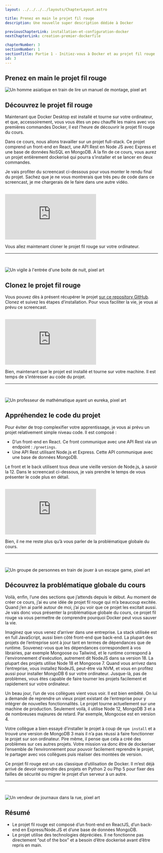 ```yaml
---
layout: ../../../../layouts/ChapterLayout.astro

title: Prenez en main le projet fil rouge
description: Une nouvelle super description dédiée à Docker

previousChapterLink: installation-et-configuration-docker
nextChapterLink: creation-premier-dockerfile

chapterNumber: 3
sectionNumber: 1
sectionTitle: Partie 1 - Initiez-vous à Docker et au projet fil rouge
id: 3
---
```


<article>

# Prenez en main le projet fil rouge

![Un homme asiatique en train de lire un manuel de montage, pixel art](/images/cours-docker-et-docker-compose/homme-lecture-manuel.webp)

## Découvrez le projet fil rouge

Maintenant que Docker Desktop est installé et tourne sur votre ordinateur, et que, accessoirement, vous vous êtes un peu chauffé les mains avec vos premières commandes Docker, il est l’heure de découvrir le projet fil rouge du cours.

Dans ce cours, nous allons travailler sur un projet full-stack. Ce projet comprend un front-end en React, une API Rest en Node JS avec Express et une base de données NoSQL en MongoDB. À la fin de ce cours, vous aurez un projet entièrement dockerisé qui pourra s’installer et se lancer en deux commandes.

Je vais profiter du screencast ci-dessous pour vous monter le rendu final du projet. Sachez que je ne vous montrerais que très peu de code dans ce screencast, je me chargerais de le faire dans une autre vidéo.

<br>

<iframe src="https://player.vimeo.com/video/1096175923?h=0d217df608&amp;badge=0&amp;autopause=0&amp;player_id=0&amp;app_id=58479" frameborder="0" allow="autoplay; fullscreen; picture-in-picture; clipboard-write; encrypted-media; web-share" title="Screencast 5 - Découvrez le projet fil rouge"></iframe>

<br>

Vous allez maintenant cloner le projet fil rouge sur votre ordinateur.

---

<br>

![Un vigile à l'entrée d'une boite de nuit, pixel art](/images/cours-docker-et-docker-compose/homme-dossier-armoire.webp)

## Clonez le projet fil rouge

Vous pouvez dès à présent récupérer le projet [sur ce repository GitHub](https://github.com/nx-academy/Conteneurisez-vos-applications-avec-Docker). Clonez et suivez les étapes d’installation. Pour vous faciliter la vie, je vous ai prévu ce screencast.

<br>

<iframe src="https://player.vimeo.com/video/1096176009?h=e28b08095b&amp;badge=0&amp;autopause=0&amp;player_id=0&amp;app_id=58479" frameborder="0" allow="autoplay; fullscreen; picture-in-picture; clipboard-write; encrypted-media; web-share" title="Screencast 6 - Clonez le projet fil rouge"></iframe>

<br>

Bien, maintenant que le projet est installé et tourne sur votre machine. Il est temps de s’intéresser au code du projet.

---

<br>

![Un professeur de mathématique ayant un eureka, pixel art](/images/cours-docker-et-docker-compose/prof-math-eureka.webp)

## Appréhendez le code du projet

Pour éviter de trop complexifier votre apprentissage, je vous ai prévu un projet relativement simple niveau code. Il est composé :

- D’un front-end en React. Ce front communique avec une API Rest via un endpoint : `/greetings`.
- Une API Rest utilisant Node.js et Express. Cette API communique avec une base de données MongoDB.

Le front et le back utilisent tous deux une vieille version de Node.js, à savoir la 12. Dans le screencast ci-dessous, je vais prendre le temps de vous présenter le code plus en détail.

<br>

<iframe src="https://player.vimeo.com/video/1096176059?h=452b397b88&amp;badge=0&amp;autopause=0&amp;player_id=0&amp;app_id=58479" frameborder="0" allow="autoplay; fullscreen; picture-in-picture; clipboard-write; encrypted-media; web-share" title="Screencast 7 - Appréhendez le code du projet"></iframe>

<br>

Bien, il ne me reste plus qu’à vous parler de la problématique globale du cours.

---

<br>

![Un groupe de personnes en train de jouer à un escape game, pixel art](/images/cours-docker-et-docker-compose/groupe-escape-game.webp)

## Découvrez la problématique globale du cours

Voilà, enfin, l’une des sections que j’attends depuis le début. Au moment de créer ce cours, j’ai eu une idée de projet fil rouge qui m’a beaucoup excitée. Quand j’en ai parlé autour de moi, j’ai pu voir que ce projet les excitait aussi. Je vais donc vous présenter la problématique globale du cours, ce projet fil rouge va vous permettre de comprendre pourquoi Docker peut vous sauver la vie.

Imaginez que vous venez d’arriver dans une entreprise. La stack utilisée est en full JavaScript, aussi bien côté front-end que back-end. La plupart des projets de l’entreprise sont à jour tant en termes de dépendances que de runtime. Souvenez-vous que les dépendances correspondent à vos librairies, par exemple Mongoose ou Tailwind, et le runtime correspond à l'environnement d'exécution, autrement dit NodeJS dans sa version 18. La plupart des projets utilise Node 18 et Mongoose 7. Quand vous arrivez dans l’entreprise, vous installez NodeJS, peut-être via NVM, et vous en profitez aussi pour installer MongoDB 6 sur votre ordinateur. Jusque-là, pas de problèmes, vous êtes capable de faire tourner les projets facilement et rapidement sur votre ordinateur.

Un beau jour, l’un de vos collègues vient vous voir. Il est bien embêté. On lui a demandé de reprendre un vieux projet existant de l’entreprise pour y intégrer de nouvelles fonctionnalités. Le projet tourne actuellement sur une machine de production. Seulement voilà, il utilise Node 12, MongoDB 3 et a de nombreuses majeures de retard. Par exemple, Mongoose est en version 4.

Votre collègue a bien essayé d’installer le projet à coup de `npm install` et a trouvé une version de MongoDB 3 mais il n’a pas réussi à faire fonctionner le projet sur son ordinateur. Pire même, il pense que cela a créé des problèmes sur ces autres projets. Votre mission va donc être de dockeriser l’ensemble de l’environnement pour pouvoir facilement reprendre le projet, le partager avec vos collègues puis réaliser des montées de version.

Ce projet fil rouge est un cas classique d’utilisation de Docker. Il m’est déjà arrivé de devoir reprendre des projets en Python 2 ou Php 5 pour fixer des failles de sécurité ou migrer le projet d’un serveur à un autre.

---

<br>

![Un vendeur de journaux dans la rue, pixel art](/images/cours-docker-et-docker-compose/vendeur-journaux.webp)

## Résumé

- Le projet fil rouge est composé d’un front-end en ReactJS, d’un back-end en Express/Node.JS et d’une base de données MongoDB.
- Le projet utilise des technologies dépréciées. Il ne fonctionne pas directement “out of the box” et a besoin d’être dockerisé avant d’être repris en main.

</article>
